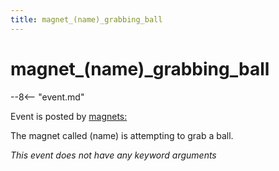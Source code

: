```yaml
---
title: magnet_(name)_grabbing_ball
---
```


# magnet_(name)\_grabbing_ball


--8<-- "event.md"

Event is posted by [magnets:](../config/magnets.md)

The magnet called (name) is attempting to grab a ball.

*This event does not have any keyword arguments*
